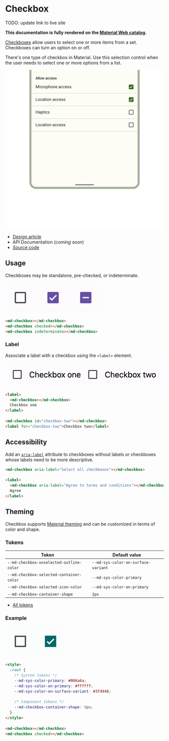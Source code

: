 <!-- catalog-only-start --><!-- ---
name: Checkbox
dirname: checkbox
-----><!-- catalog-only-end -->

<catalog-component-header>
<catalog-component-header-title slot="title">

# Checkbox

<!--*
# Document freshness: For more information, see go/fresh-source.
freshness: { owner: 'emarquez' reviewed: '2023-05-03' }
tag: 'docType:reference'
*-->

<!-- github-only-start -->

<!-- go/md-checkbox -->

<!-- [TOC] -->

TODO: update link to live site

**This documentation is fully rendered on the
[Material Web catalog](https://github.com/material-components/material-web/tree/main)<!-- {.external} -->.**

<!-- github-only-end -->

[Checkboxes](https://m3.material.io/components/checkbox)<!-- {.external} --> allow users
to select one or more items from a set. Checkboxes can turn an option on or off.

There's one type of checkbox in Material. Use this selection control when the
user needs to select one or more options from a list.

</catalog-component-header-title>

<img
    style="max-height: 600px;"
    src="images/checkbox/hero.png"
    alt="A list of burger additions represented with checkboxes"
    title="Checkboxes in a list of items.">

</catalog-component-header>

*   [Design article](https://m3.material.io/components/checkbox) <!-- {.external} -->
*   API Documentation (*coming soon*)
*   [Source code](https://github.com/material-components/material-web/tree/main/checkbox)
    <!-- {.external} -->

<!-- catalog-only-start -->

<!--

## Live Demo

{% playgroundexample dirname=dirname %}

-->

<!-- catalog-only-end -->

## Usage

Checkboxes may be standalone, pre-checked, or indeterminate.

<!-- github-only-start -->

![Three checkboxes in a row that are unselected, selected, and indeterminate](images/checkbox/usage.png "Unselected, selected, and indeterminate checkboxes.")

<!-- github-only-end -->
<!-- catalog-only-start -->

<!--

<div class="figure-wrapper">
  <figure
      style="justify-content:center;"
      aria-label="Three checkboxes in a row that are unselected, selected, and indeterminate">
    <md-checkbox inert></md-checkbox>
    <md-checkbox inert checked></md-checkbox>
    <md-checkbox inert indeterminate></md-checkbox>
  </figure>
</div>

-->

<!-- catalog-only-end -->

```html
<md-checkbox></md-checkbox>
<md-checkbox checked></md-checkbox>
<md-checkbox indeterminate></md-checkbox>
```

### Label

Associate a label with a checkbox using the `<label>` element.

<!-- github-only-start -->

![Two checkboxes with labels](images/checkbox/usage-label.png "Labeled checkboxes.")

<!-- github-only-end -->
<!-- catalog-only-start -->

<!--

<div class="figure-wrapper">
  <figure
      style="justify-content:center;align-items:center;"
      aria-label="Two checkboxes with labels">
    <label inert style="display:flex;align-items:center;">
      <md-checkbox></md-checkbox>
      Checkbox one
    </label>
    <md-checkbox inert id="checkbox-two"></md-checkbox>
    <label inert for="checkbox-two">Checkbox two</label>
  </figure>
</div>

-->

<!-- catalog-only-end -->

```html
<label>
  <md-checkbox></md-checkbox>
  Checkbox one
</label>

<md-checkbox id="checkbox-two"></md-checkbox>
<label for="checkbox-two">Checkbox two</label>
```

## Accessibility

Add an
[`aria-label`](https://developer.mozilla.org/en-US/docs/Web/Accessibility/ARIA/Attributes/aria-label)<!-- {.external} -->
attribute to checkboxes without labels or checkboxes whose labels need to be
more descriptive.

```html
<md-checkbox aria-label="Select all checkboxes"></md-checkbox>

<label>
  <md-checkbox aria-label="Agree to terms and conditions"></md-checkbox>
  Agree
</label>
```

## Theming

Checkbox supports [Material theming](../theming.md) and can be customized in
terms of color and shape.

### Tokens

Token                                    | Default value
---------------------------------------- | -----------------------------------
`--md-checkbox-unselected-outline-color` | `--md-sys-color-on-surface-variant`
`--md-checkbox-selected-container-color` | `--md-sys-color-primary`
`--md-checkbox-selected-icon-color`      | `--md-sys-color-on-primary`
`--md-checkbox-container-shape`          | `2px`

*   [All tokens](https://github.com/material-components/material-web/blob/main/tokens/v0_160/_md-comp-checkbox.scss)
    <!-- {.external} -->

### Example

<!-- github-only-start -->

![Image of a checkbox with a different theme applied](images/checkbox/theming.png "Checkbox theming example.")

<!-- github-only-end -->
<!-- catalog-only-start -->

<!--

<div class="figure-wrapper">
  <figure
      style="justify-content:center;align-items:center;"
      class="styled-example"
      aria-label="Image of a checkbox with a different theme applied">
  <style>
    .styled-example {
      background-color: white;
      border-radius: 28px;

      /* System tokens */
      --md-sys-color-primary: #006a6a;
      --md-sys-color-on-primary: #ffffff;
      --md-sys-color-on-surface-variant: #3f4948;

      /* Component tokens */
      --md-checkbox-container-shape: 0px;
    }
  </style>

<md-checkbox inert></md-checkbox>
<md-checkbox inert checked></md-checkbox>

  </figure>
</div>

-->

<!-- catalog-only-end -->

```html
<style>
  :root {
    /* System tokens */
    --md-sys-color-primary: #006a6a;
    --md-sys-color-on-primary: #ffffff;
    --md-sys-color-on-surface-variant: #3f4948;

    /* Component tokens */
    --md-checkbox-container-shape: 0px;
  }
</style>

<md-checkbox></md-checkbox>
<md-checkbox checked></md-checkbox>
```
